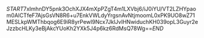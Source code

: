 $START$7xImhnDY5pnk3OchXJX4mXpPZgT4m1LXVbj6/iJ0iYU/VT2LZHYpaom0AlCTfeF7AjsGsVN8R6+u7EnkVWLdyYrgsnAvNtjmoomL0xPK9UO8wZ71MESLkpWMThbqog6E9iR8yrPewI9Ncx7JklJvIHNwiduchKH039opL3Guyr2eJzzbcHLKy3eBjAkcYUoKh2YXk5J4p6kz6RdMsQ78Wg==$END$